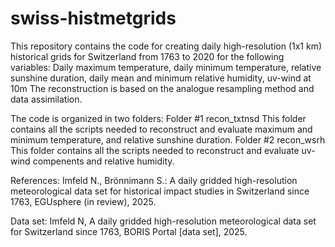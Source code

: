 # swiss-histmetgrids
This repository contains the code for creating daily high-resolution (1x1 km) historical grids for Switzerland from 1763 to 2020 for the following variables:
Daily maximum temperature, daily minimum temperature, relative sunshine duration, daily mean and minimum relative humidity, uv-wind at 10m
The reconstruction is based on the analogue resampling method and data assimilation.

The code is organized in two folders:
Folder #1 recon_txtnsd
This folder contains all the scripts needed to reconstruct and evaluate maximum and minimum temperature, and relative sunshine duration.
Folder #2 recon_wsrh
This folder contains all the scripts needed to reconstruct and evaluate uv-wind compenents and relative humidity. 

References:
Imfeld N., Brönnimann S.: A daily gridded high-resolution meteorological data set for historical impact studies in Switzerland since 1763, EGUsphere (in review), 2025.

Data set:
Imfeld N, A daily gridded high-resolution meteorological data set for Switzerland since 1763, BORIS Portal [data set], 2025.

